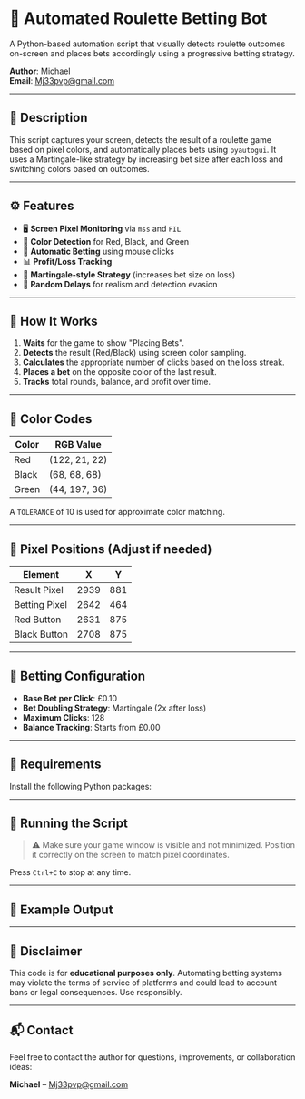 # 🎰 Automated Roulette Betting Bot

A Python-based automation script that visually detects roulette outcomes on-screen and places bets accordingly using a progressive betting strategy.

**Author**: Michael  
**Email**: Mj33pvp@gmail.com

---

## 📌 Description

This script captures your screen, detects the result of a roulette game based on pixel colors, and automatically places bets using `pyautogui`. It uses a Martingale-like strategy by increasing bet size after each loss and switching colors based on outcomes.

---

## ⚙️ Features

- 🖥️ **Screen Pixel Monitoring** via `mss` and `PIL`
- 🎯 **Color Detection** for Red, Black, and Green
- 🤖 **Automatic Betting** using mouse clicks
- 📊 **Profit/Loss Tracking**
- 🔁 **Martingale-style Strategy** (increases bet size on loss)
- 🎲 **Random Delays** for realism and detection evasion

---

## 🧠 How It Works

1. **Waits** for the game to show "Placing Bets".
2. **Detects** the result (Red/Black) using screen color sampling.
3. **Calculates** the appropriate number of clicks based on the loss streak.
4. **Places a bet** on the opposite color of the last result.
5. **Tracks** total rounds, balance, and profit over time.

---

## 🎨 Color Codes

| Color  | RGB Value         |
|--------|-------------------|
| Red    | (122, 21, 22)     |
| Black  | (68, 68, 68)      |
| Green  | (44, 197, 36)     |

A `TOLERANCE` of 10 is used for approximate color matching.

---

## 📌 Pixel Positions (Adjust if needed)

| Element         | X     | Y     |
|----------------|-------|-------|
| Result Pixel   | 2939  | 881   |
| Betting Pixel  | 2642  | 464   |
| Red Button     | 2631  | 875   |
| Black Button   | 2708  | 875   |

---

## 💸 Betting Configuration

- **Base Bet per Click**: £0.10  
- **Bet Doubling Strategy**: Martingale (2x after loss)  
- **Maximum Clicks**: 128  
- **Balance Tracking**: Starts from £0.00

---

## 🧰 Requirements

Install the following Python packages:


---

## 🚀 Running the Script

> ⚠️ Make sure your game window is visible and not minimized. Position it correctly on the screen to match pixel coordinates.


Press `Ctrl+C` to stop at any time.

---

## 📅 Example Output


---

## 🛑 Disclaimer

This code is for **educational purposes only**. Automating betting systems may violate the terms of service of platforms and could lead to account bans or legal consequences. Use responsibly.

---

## 📬 Contact

Feel free to contact the author for questions, improvements, or collaboration ideas:

**Michael** – Mj33pvp@gmail.com


